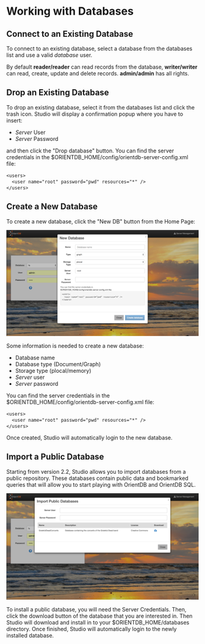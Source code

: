 # Working with Databases

## Connect to an Existing Database

To connect to an existing database, select a database from the databases list and use a valid _database_ user. 

By default **reader/reader** can read records from the database, **writer/writer** can read, create, update and delete records. **admin/admin** has all rights.

## Drop an Existing Database

To drop an existing database, select it from the databases list and click the trash icon.
Studio will display a confirmation popup where you have to insert:

* _Server_ User
* _Server_ Password

and then click the "Drop database" button.
You can find the server credentials in the 
$ORIENTDB_HOME/config/orientdb-server-config.xml file:
```
<users>
  <user name="root" password="pwd" resources="*" />
</users>
```
## Create a New Database

To create a new database, click the "New DB" button from the Home Page:

![Home Page](../images/studio-newDb.png)

Some information is needed to create a new database:

* Database name
* Database type (Document/Graph)
* Storage type (plocal/memory)
* _Server_ user
* _Server_ password 

You can find the server credentials in the 
$ORIENTDB_HOME/config/orientdb-server-config.xml file:
```
<users>
  <user name="root" password="pwd" resources="*" />
</users>
```
Once created, Studio will automatically login to the new database.


## Import a Public Database

Starting from version 2.2, Studio allows you to import databases from a public repository.
These databases contain public data and bookmarked queries that will allow you to start
playing with OrientDB and OrientDB SQL. 

![Home Page](../images/studio-importPublic.png)

To install a public database, you will need the Server Credentials. 
Then, click the download button of the database that you are interested in.
Then Studio will download and install in to your $ORIENTDB_HOME/databases directory.
Once finished, Studio will automatically login to the newly installed database.
